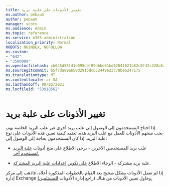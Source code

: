 ```yaml
---
title: تغيير الأذونات على علبة بريد
ms.author: pebaum
author: pebaum
manager: scotv
ms.audience: Admin
ms.topic: reference
ms.service: o365-administration
localization_priority: Normal
ROBOTS: NOINDEX, NOFOLLOW
ms.custom:
- "642"
- "3500009"
ms.openlocfilehash: cb645d58f41e095def09dbbe61bd6264f621b82c0f42c428a5a88e702c0c950b
ms.sourcegitcommit: b5f7da89a650d2915dc652449623c78be6247175
ms.translationtype: MT
ms.contentlocale: ar-SA
ms.lasthandoff: 08/05/2021
ms.locfileid: "53918562"
---
```

# <a name="changing-permissions-on-a-mailbox"></a>تغيير الأذونات على علبة بريد

إذا احتاج المستخدمون إلى الوصول إلى علب بريد أخرى غير علب البريد الخاصة بهم، يجب منحهم الأذونات للعمل مع علب البريد هذه. تعتمد كيفية تعيين هذه الأذونات على نوع علبة البريد. إذا كان المستخدمون بحاجة إلى الوصول إلى:
  
- علب بريد المستخدمين الآخرين - يرجى الاطلاع على منح أذونات [علبة البريد لمستخدم آخر.](https://docs.microsoft.com/microsoft-365/admin/add-users/give-mailbox-permissions-to-another-user)
    
- علبة بريد مشتركة - الرجاء الاطلاع [على تكوين إعدادات علبة البريد المشتركة](https://docs.microsoft.com/microsoft-365/admin/email/configure-a-shared-mailbox#add-or-remove-members).
    
إذا لم تعمل الأذونات بشكل صحيح بعد القيام بالخطوات المذكورة أعلاه، فاذهب إلى مركز إدارة Exchange وحاول تعيين الأذونات من هناك (راجع إدارة الأذونات [للمستلمين).](https://technet.microsoft.com/library/jj919240%28v=exchg.150%29.aspx)
  
